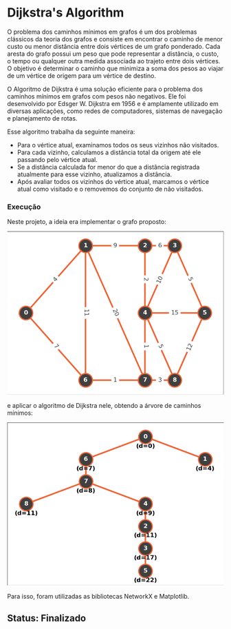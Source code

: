 # Dijkstra's Algorithm

O problema dos caminhos mínimos em grafos é um dos problemas clássicos da teoria dos grafos e consiste em encontrar o caminho de menor custo ou menor distância entre dois vértices de um grafo ponderado. Cada aresta do grafo possui um peso que pode representar a distância, o custo, o tempo ou qualquer outra medida associada ao trajeto entre dois vértices. O objetivo é determinar o caminho que minimiza a soma dos pesos ao viajar de um vértice de origem para um vértice de destino.

O Algoritmo de Dijkstra é uma solução eficiente para o problema dos caminhos mínimos em grafos com pesos não negativos. Ele foi desenvolvido por Edsger W. Dijkstra em 1956 e é amplamente utilizado em diversas aplicações, como redes de computadores, sistemas de navegação e planejamento de rotas.

Esse algoritmo trabalha da seguinte maneira:
- Para o vértice atual, examinamos todos os seus vizinhos não visitados.
- Para cada vizinho, calculamos a distância total da origem até ele passando pelo vértice atual.
- Se a distância calculada for menor do que a distância registrada atualmente para esse vizinho, atualizamos a distância.
- Após avaliar todos os vizinhos do vértice atual, marcamos o vértice atual como visitado e o removemos do conjunto de não visitados.

### Execução

Neste projeto, a ideia era implementar o grafo proposto:
<p align="center">
  <img src="https://github.com/guugimeness/Dijkstra/blob/e58ac58fd08e0f13dfd2495accfcea8ccac16ff1/assets/graph.png" alt="Image">
</p>
e aplicar o algoritmo de Dijkstra nele, obtendo a árvore de caminhos mínimos:
<p align="center">
  <img src="https://github.com/guugimeness/Dijkstra/blob/e58ac58fd08e0f13dfd2495accfcea8ccac16ff1/assets/tree.png" alt="Image">
</p>
Para isso, foram utilizadas as bibliotecas NetworkX e Matplotlib.

##  Status: Finalizado
